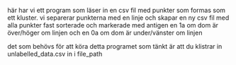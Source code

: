 


här har vi ett program som läser in en csv fil med punkter som formas som ett kluster. vi separerar punkterna med en linje och skapar en ny csv fil med alla punkter fast sorterade och markerade med antigen en 1a om dom är över/höger om linjen och en 0a om dom är under/vänster om linjen 

det som behövs för att köra detta programet som tänkt är att du klistrar in unlabelled_data.csv in i file_path